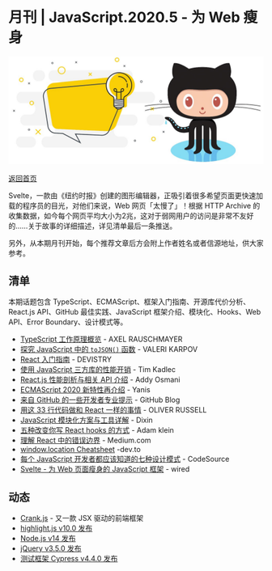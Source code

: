 # 月刊 | JavaScript.2020.5 - 为 Web 瘦身

![](./img/05.jpg )

[返回首页](https://github.com/hijiangtao/javascript-articles-monthly)

Svelte，一款由《纽约时报》创建的图形编辑器，正吸引着很多希望页面更快速加载的程序员的目光，对他们来说，Web 网页「太慢了」！根据 HTTP Archive 的收集数据，如今每个网页平均大小为2兆，这对于弱网用户的访问是非常不友好的……关于故事的详细描述，详见清单最后一条推送。

另外，从本期月刊开始，每个推荐文章后方会附上作者姓名或者信源地址，供大家参考。

## 清单

本期话题包含 TypeScript、ECMAScript、框架入门指南、开源库代价分析、React.js API、GitHub 最佳实践、JavaScript 框架介绍、模块化、Hooks、Web API、Error Boundary、设计模式等。

* [TypeScript 工作原理概览](https://2ality.com/2020/04/typescript-workflows.html) - AXEL RAUSCHMAYER
* [探究 JavaScript 中的 `toJSON()` 函数](http://thecodebarbarian.com/what-is-the-tojson-function-in-javascript.html) - VALERI KARPOV
* [React 入门指南](https://www.youtube.com/watch?v=FNnhEBDYBr8) - DEVISTRY
* [使用 JavaScript 三方库的性能开销](https://timkadlec.com/remembers/2020-04-21-the-cost-of-javascript-frameworks/) - Tim Kadlec
* [React.js 性能剖析与相关 API 介绍](https://addyosmani.com/blog/profiling-react-js/) - Addy Osmani
* [ECMAScript 2020 新特性再介绍](https://www.strictmode.io/articles/whats-new-es2020/) - Yanis
* [来自 GitHub 的一些开发者专业提示](https://github.blog/2020-04-09-github-protips-tips-tricks-hacks-and-secrets-from-lee-reilly/) - GitHub Blog
* [用这 33 行代码做和 React 一样的事情](https://leontrolski.github.io/33-line-react.html) - OLIVER RUSSELL
* [JavaScript 模块化方案与工具详解](https://weblogs.asp.net/dixin/understanding-all-javascript-module-formats-and-tools) - Dixin
* [五种改变你写 React hooks 的方式](https://dev.to/adamklein/5-ways-that-will-change-how-you-write-react-hooks-1h71) - Adam klein
* [理解 React 中的错误边界](https://blog.bitsrc.io/understanding-error-boundaries-in-react-2ac8be8771c6) - Medium.com
* [window.location Cheatsheet](https://dev.to/samanthaming/window-location-cheatsheet-4edl)  -dev.to
* [每个 JavaScript 开发者都应该知道的七种设计模式](https://codesource.io/javascript-design-patterns/) - CodeSource
* [Svelte - 为 Web 页面瘦身的 JavaScript 框架](https://www.wired.com/story/javascript-framework-puts-web-pages-diet/) - wired

## 动态

* [Crank.js](https://crank.js.org/blog/introducing-crank) - 又一款 JSX 驱动的前端框架
* [highlight.js v10.0 发布](https://highlightjs.org/)
* [Node.js v14 发布](https://medium.com/@nodejs/node-js-version-14-available-now-8170d384567e)
* [jQuery v3.5.0 发布](http://blog.jquery.com/2020/04/10/jquery-3-5-0-released/)
* [测试框架 Cypress v4.4.0 发布](https://github.com/cypress-io/cypress/releases/tag/v4.4.0)
